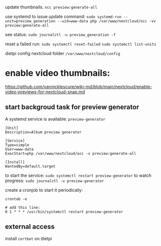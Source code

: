 update thumbnails. `ncc preview:generate-all`

use systemd to issue update command:
`sudo systemd-run --unit=preview_generation --uid=www-data php /var/www/nextcloud/occ -vv preview:generate-all`

see status:
`sudo journalctl -u preview_generation -f`

reset a failed run:
`sudo systemctl reset-failed`
`sudo systemctl list-units`

dietpi config nextcloud folder
`/var/www/nextcloud/config`


# enable video thumbnails:

https://github.com/yannicklescure/wiki-md/blob/main/nextcloud/enable-video-previews-for-nextcloud-snap.md

## start backgroud task for preview generator

A systemd service is available: `preview-generator`

```
[Unit]
Description=Album preview generator

[Service]
Type=simple
User=www-data
ExecStart=php /var/www/nextcloud/occ -v preview:generate-all

[Install]
WantedBy=default.target
```

to start the service: `sudo systemctl restart preview-generator`
to watch progress: `sudo journalctl -u preview-generator`

create a cronjob to start it periodically:

```
crontab -e

# add this line:
0 1 * * * /usr/bin/systemctl restart preview-generator
```

## external access

install `certbot` on dietpi
